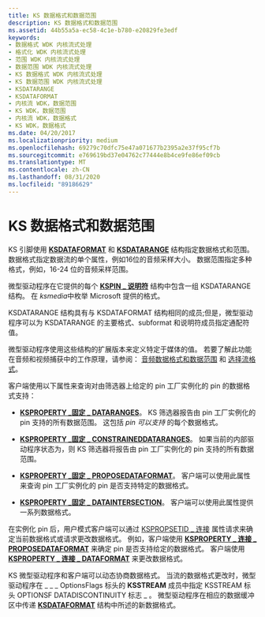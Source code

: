```yaml
---
title: KS 数据格式和数据范围
description: KS 数据格式和数据范围
ms.assetid: 44b55a5a-ec58-4c1e-b780-e20829fe3edf
keywords:
- 数据格式 WDK 内核流式处理
- 格式化 WDK 内核流式处理
- 范围 WDK 内核流式处理
- 数据范围 WDK 内核流式处理
- KS 数据格式 WDK 内核流式处理
- KS 数据范围 WDK 内核流式处理
- KSDATARANGE
- KSDATAFORMAT
- 内核流 WDK，数据范围
- KS WDK，数据范围
- 内核流 WDK，数据格式
- KS WDK，数据格式
ms.date: 04/20/2017
ms.localizationpriority: medium
ms.openlocfilehash: 69279c70dfc75e47a071677b2395a2e37f95cf7b
ms.sourcegitcommit: e769619bd37e04762c77444e8b4ce9fe86ef09cb
ms.translationtype: MT
ms.contentlocale: zh-CN
ms.lasthandoff: 08/31/2020
ms.locfileid: "89186629"
---
```

# <a name="ks-data-formats-and-data-ranges"></a>KS 数据格式和数据范围





KS 引脚使用 [**KSDATAFORMAT**](/windows-hardware/drivers/ddi/ks/ns-ks-ksdataformat) 和 [**KSDATARANGE**](/previous-versions/ff561658(v=vs.85)) 结构指定数据格式和范围。 数据格式指定数据流的单个属性，例如16位的音频采样大小。 数据范围指定多种格式，例如，16-24 位的音频采样范围。

微型驱动程序在它提供的每个 [**KSPIN \_ 说明符**](/windows-hardware/drivers/ddi/ks/ns-ks-kspin_descriptor) 结构中包含一组 KSDATARANGE 结构。 在 *ksmedia*中枚举 Microsoft 提供的格式。

KSDATARANGE 结构具有与 KSDATAFORMAT 结构相同的成员;但是，微型驱动程序可以为 KSDATARANGE 的主要格式、subformat 和说明符成员指定通配符值。

微型驱动程序使用这些结构的扩展版本来定义特定于媒体的值。 若要了解此功能在音频和视频捕获中的工作原理，请参阅： [音频数据格式和数据范围](../audio/audio-data-formats-and-data-ranges.md) 和 [选择流格式](selecting-a-stream-format.md)。

客户端使用以下属性来查询对由筛选器上给定的 pin 工厂实例化的 pin 的数据格式支持：

-   [**KSPROPERTY \_固定 \_ DATARANGES**](./ksproperty-pin-dataranges.md)。 KS 筛选器报告由 pin 工厂实例化的 pin 支持的所有数据范围。 这包括 *pin 可以支持* 的每个数据格式。

-   [**KSPROPERTY \_固定 \_ CONSTRAINEDDATARANGES**](./ksproperty-pin-constraineddataranges.md)。 如果当前的内部驱动程序状态为，则 KS 筛选器将报告由 pin 工厂实例化的 pin 支持的所有数据范围。

-   [**KSPROPERTY \_固定 \_ PROPOSEDATAFORMAT**](./ksproperty-pin-proposedataformat.md)。 客户端可以使用此属性来查询 pin 工厂实例化的 pin 是否支持特定的数据格式。

-   [**KSPROPERTY \_固定 \_ DATAINTERSECTION**](./ksproperty-pin-dataintersection.md)。 客户端可以使用此属性提供一系列数据格式。

在实例化 pin 后，用户模式客户端可以通过 [KSPROPSETID \_ 连接](./kspropsetid-connection.md) 属性请求来确定当前数据格式或请求更改数据格式。 例如，客户端使用 [**KSPROPERTY \_ 连接 \_ PROPOSEDATAFORMAT**](./ksproperty-connection-proposedataformat.md) 来确定 pin 是否支持给定的数据格式。 客户端使用 [**KSPROPERTY \_ 连接 \_ DATAFORMAT**](./ksproperty-connection-dataformat.md) 来更改数据格式。

KS 微型驱动程序和客户端可以动态协商数据格式。 当流的数据格式更改时，微型驱动程序在 \_ \_ \_ OptionsFlags 标头的 **KSSTREAM** 成员中指定 KSSTREAM 标头 OPTIONSF DATADISCONTINUITY 标志 \_ 。 微型驱动程序在相应的数据缓冲区中传递 [**KSDATAFORMAT**](/windows-hardware/drivers/ddi/ks/ns-ks-ksdataformat) 结构中所述的新数据格式。

 

